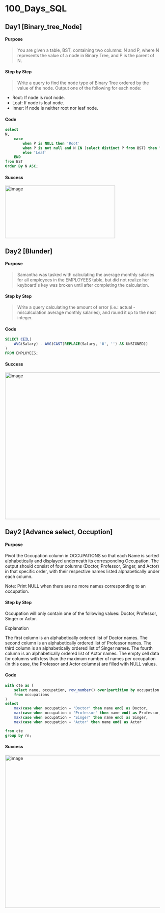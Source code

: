 # 100\_Days\_SQL


## Day1 [Binary_tree_Node]

#### Purpose
> You are given a table, BST, containing two columns: N and P, where N represents the value of a node in Binary Tree, and P is the parent of N.

#### Step by Step
> Write a query to find the node type of Binary Tree ordered by the value of the node. Output one of the following for each node:

- Root: If node is root node.
- Leaf: If node is leaf node.
- Inner: If node is neither root nor leaf node.

#### Code
```SQL
select
N,
    case 
        when P is NULL then 'Root'
        when P is not null and N IN (select distinct P from BST) then "Inner"
        else 'Leaf'
    END
from BST
Order By N ASC;
```
#### Success
<img width="358" height="171" alt="image" src="https://github.com/user-attachments/assets/0f49ef13-561d-48b8-940a-6337193f720c" />

## Day2 [Blunder] 

#### Purpose
> Samantha was tasked with calculating the average monthly salaries for all employees in the EMPLOYEES table, but did not realize her keyboard's  key was broken until after completing the calculation.

#### Step by Step
> Write a query calculating the amount of error (i.e.: actual - miscalculation average monthly salaries), and round it up to the next integer.

#### Code
```SQL
SELECT CEIL(
    AVG(Salary) - AVG(CAST(REPLACE(Salary, '0', '') AS UNSIGNED))
) 
FROM EMPLOYEES;
```

#### Success
<img width="857" height="477" alt="image" src="https://github.com/user-attachments/assets/db1e3222-b385-4755-8b2b-28bcde7f28d9" />

## Day2 [Advance select, Occuption] 

#### Purpose
Pivot the Occupation column in OCCUPATIONS so that each Name is sorted alphabetically and displayed underneath its corresponding Occupation. The output should consist of four columns (Doctor, Professor, Singer, and Actor) in that specific order, with their respective names listed alphabetically under each column.

Note: Print NULL when there are no more names corresponding to an occupation.

#### Step by Step
Occupation will only contain one of the following values: Doctor, Professor, Singer or Actor.

Explanation

The first column is an alphabetically ordered list of Doctor names.
The second column is an alphabetically ordered list of Professor names.
The third column is an alphabetically ordered list of Singer names.
The fourth column is an alphabetically ordered list of Actor names.
The empty cell data for columns with less than the maximum number of names per occupation (in this case, the Professor and Actor columns) are filled with NULL values.

#### Code
```SQL
with cte as (
    select name, occupation, row_number() over(partition by occupation order by name) as rn 
    from occupations
)
select
    max(case when occupation = 'Doctor' then name end) as Doctor,
    max(case when occupation = 'Professor' then name end) as Professor,
    max(case when occupation = 'Singer' then name end) as Singer,
    max(case when occupation = 'Actor' then name end) as Actor

from cte
group by rn;
```
#### Success
<img width="623" height="497" alt="image" src="https://github.com/user-attachments/assets/c472b343-2818-4643-936d-2360281a5327" />

